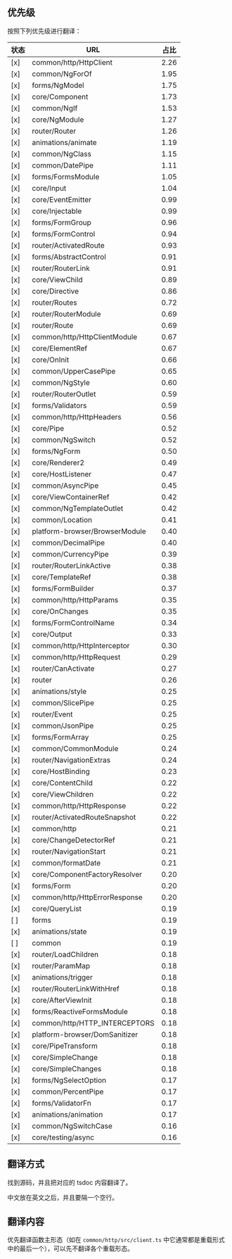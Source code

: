 ## 优先级

按照下列优先级进行翻译：

状态|URL|占比
---|---|----
[x]  | common/http/HttpClient  | 2.26
[x]  | common/NgForOf  | 1.95
[x]  | forms/NgModel  | 1.75
[x]  | core/Component  | 1.73
[x]  | common/NgIf  | 1.53
[x]  | core/NgModule  | 1.27
[x]  | router/Router  | 1.26
[x]  | animations/animate  | 1.19
[x]  | common/NgClass  | 1.15
[x]  | common/DatePipe  | 1.11
[x]  | forms/FormsModule  | 1.05
[x]  | core/Input  | 1.04
[x]  | core/EventEmitter  | 0.99
[x]  | core/Injectable  | 0.99
[x]  | forms/FormGroup  | 0.96
[x]  | forms/FormControl  | 0.94
[x]  | router/ActivatedRoute  | 0.93
[x]  | forms/AbstractControl  | 0.91
[x]  | router/RouterLink  | 0.91
[x]  | core/ViewChild  | 0.89
[x]  | core/Directive  | 0.86
[x]  | router/Routes  | 0.72
[x]  | router/RouterModule  | 0.69
[x]  | router/Route  | 0.69
[x]  | common/http/HttpClientModule  | 0.67
[x]  | core/ElementRef  | 0.67
[x]  | core/OnInit  | 0.66
[x]  | common/UpperCasePipe  | 0.65
[x]  | common/NgStyle  | 0.60
[x]  | router/RouterOutlet  | 0.59
[x]  | forms/Validators  | 0.59
[x]  | common/http/HttpHeaders  | 0.56
[x]  | core/Pipe  | 0.52
[x]  | common/NgSwitch  | 0.52
[x]  | forms/NgForm  | 0.50
[x]  | core/Renderer2  | 0.49
[x]  | core/HostListener  | 0.47
[x]  | common/AsyncPipe  | 0.45
[x]  | core/ViewContainerRef  | 0.42
[x]  | common/NgTemplateOutlet  | 0.42
[x]  | common/Location  | 0.41
[x]  | platform-browser/BrowserModule  | 0.40
[x]  | common/DecimalPipe  | 0.40
[x]  | common/CurrencyPipe  | 0.39
[x]  | router/RouterLinkActive  | 0.38
[x]  | core/TemplateRef  | 0.38
[x]  | forms/FormBuilder  | 0.37
[x]  | common/http/HttpParams  | 0.35
[x]  | core/OnChanges  | 0.35
[x]  | forms/FormControlName  | 0.34
[x]  | core/Output  | 0.33
[x]  | common/http/HttpInterceptor  | 0.30
[x]  | common/http/HttpRequest  | 0.29
[x]  | router/CanActivate  | 0.27
[x]  | router  | 0.26
[x]  | animations/style  | 0.25
[x]  | common/SlicePipe  | 0.25
[x]  | router/Event  | 0.25
[x]  | common/JsonPipe  | 0.25
[x]  | forms/FormArray  | 0.25
[x]  | common/CommonModule  | 0.24
[x]  | router/NavigationExtras  | 0.24
[x]  | core/HostBinding  | 0.23
[x]  | core/ContentChild  | 0.22
[x]  | core/ViewChildren  | 0.22
[x]  | common/http/HttpResponse  | 0.22
[x]  | router/ActivatedRouteSnapshot  | 0.22
[x]  | common/http  | 0.21
[x]  | core/ChangeDetectorRef  | 0.21
[x]  | router/NavigationStart  | 0.21
[x]  | common/formatDate  | 0.21
[x]  | core/ComponentFactoryResolver  | 0.20
[x]  | forms/Form  | 0.20
[x]  | common/http/HttpErrorResponse  | 0.20
[x]  | core/QueryList  | 0.19
[ ]  | forms  | 0.19
[x]  | animations/state  | 0.19
[ ]  | common  | 0.19
[x]  | router/LoadChildren  | 0.18
[x]  | router/ParamMap  | 0.18
[x]  | animations/trigger  | 0.18
[x]  | router/RouterLinkWithHref  | 0.18
[x]  | core/AfterViewInit  | 0.18
[x]  | forms/ReactiveFormsModule  | 0.18
[x]  | common/http/HTTP_INTERCEPTORS  | 0.18
[x]  | platform-browser/DomSanitizer  | 0.18
[x]  | core/PipeTransform  | 0.18
[x]  | core/SimpleChange  | 0.18
[x]  | core/SimpleChanges  | 0.18
[x]  | forms/NgSelectOption  | 0.17
[x]  | common/PercentPipe  | 0.17
[x]  | forms/ValidatorFn  | 0.17
[x]  | animations/animation  | 0.17
[x]  | common/NgSwitchCase  | 0.16
[x]  | core/testing/async  | 0.16

## 翻译方式

找到源码，并且把对应的 tsdoc 内容翻译了。

中文放在英文之后，并且要隔一个空行。

## 翻译内容

优先翻译函数主形态（如在 `common/http/src/client.ts` 中它通常都是重载形式中的最后一个），可以先不翻译各个重载形态。
